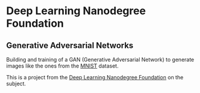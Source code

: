 # Deep Learning Nanodegree Foundation

## Generative Adversarial Networks

Building and training of a GAN (Generative Adversarial Network) to generate images like the ones from the [MNIST](http://yann.lecun.com/exdb/mnist/) dataset.

This is a project from the [Deep Learning Nanodegree Foundation](https://www.udacity.com/course/deep-learning-nanodegree-foundation--nd101) on the subject.
